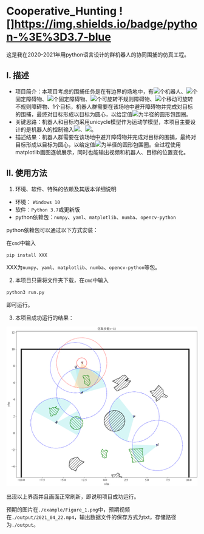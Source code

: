 # Cooperative_Hunting ![]https://img.shields.io/badge/python-%3E%3D3.7-blue
这是我在2020-2021年用python语言设计的群机器人的协同围捕的仿真工程。

## I. 描述

- 项目简介：本项目考虑的围捕任务是在有边界的场地中，有<img src="chart.png" style="border:none;">个机器人、<img src="http://chart.googleapis.com/chart?cht=tx&chl= m_1" style="border:none;">个固定障碍物、<img src="http://chart.googleapis.com/chart?cht=tx&chl= m_2" style="border:none;">个固定障碍物、<img src="http://chart.googleapis.com/chart?cht=tx&chl= m_3" style="border:none;">个可旋转不规则障碍物、<img src="http://chart.googleapis.com/chart?cht=tx&chl= m_4" style="border:none;">个移动可旋转不规则障碍物、1个目标，机器人群需要在该场地中避开障碍物并完成对目标的围捕，最终对目标形成以目标为圆心，以给定值<img src="http://chart.googleapis.com/chart?cht=tx&chl= r_h" style="border:none;">为半径的圆形包围圈。
- 关键思路：机器人和目标均采用unicycle模型作为运动学模型，本项目主要设计的是机器人的控制输入<img src="chart-16395548507506.png" style="border:none;">、<img src="http://chart.googleapis.com/chart?cht=tx&chl= \omega" style="border:none;">。
- 描述结果：机器人群需要在该场地中避开障碍物并完成对目标的围捕，最终对目标形成以目标为圆心，以给定值<img src="chart-16395548507505.png" style="border:none;">为半径的圆形包围圈。全过程使用matplotlib画图逐帧展示，同时也能输出视频和机器人、目标的位置变化。

## II. 使用方法

1. 环境、软件、特殊的依赖及其版本详细说明

- 环境： `Windows 10` 
- 软件：`Python 3.7`或更新版
- python依赖包：`numpy`、`yaml`、`matplotlib`、`numba`、`opencv-python`

python依赖包可以通过以下方式安装：

在`cmd`中输入

```bash
pip install XXX
```

XXX为`numpy`、`yaml`、`matplotlib`、`numba`、`opencv-python`等包。

2. 本项目只需将文件夹下载，在`cmd`中输入

```bash
python3 run.py
```

即可运行。

3. 本项目成功运行的结果：

<img src="Figure_1.png" alt="Figure_1" style="zoom: 50%;" />

出现以上界面并且画面正常刷新，即说明项目成功运行。

预期的图片在`./example/Figure_1.png`中，预期视频在`./output/2021_04_22.mp4`，输出数据文件的保存方式为txt，存储路径为`./output`。
